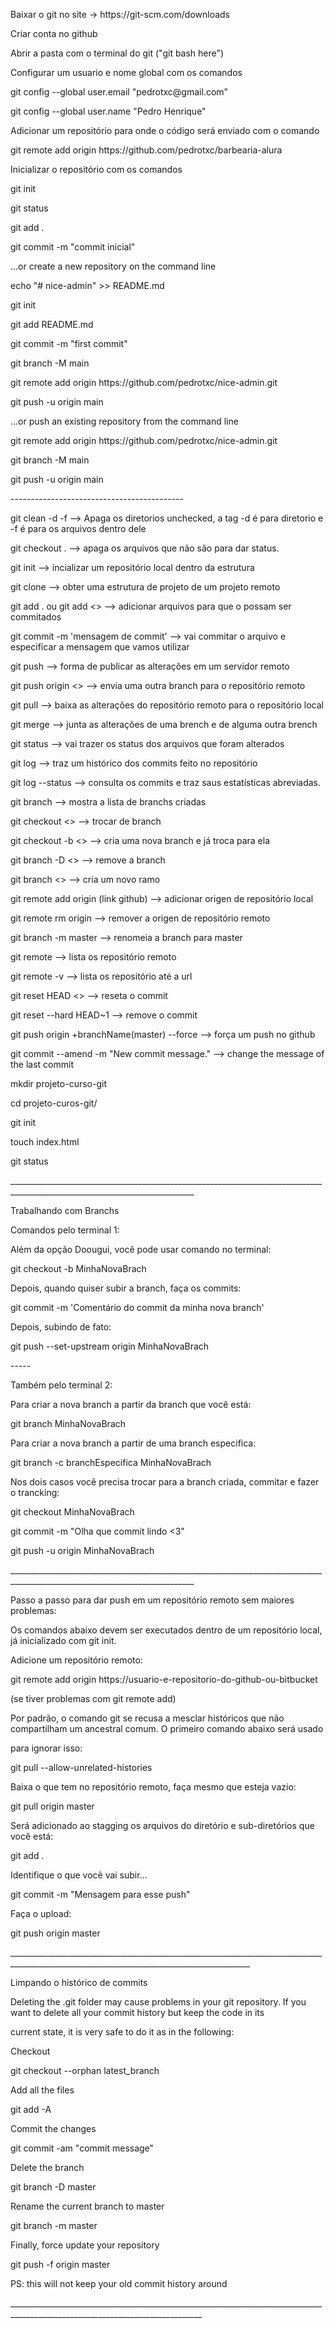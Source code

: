 <p>Baixar o git no site -> https://git-scm.com/downloads</p>
<p>Criar conta no github</p>
<p>Abrir a pasta com o terminal do git ("git bash here")</p>
<p>Configurar um usuario e nome global com os comandos </p>
    <p>git config --global user.email "pedrotxc@gmail.com"</p>
    <p>git config --global user.name "Pedro Henrique"</p>
<p>Adicionar um repositório para onde o código será enviado com o comando</p>
    <p>git remote add origin https://github.com/pedrotxc/barbearia-alura</p>
<p>Inicializar o repositório com os comandos</p>
    <p>git init</p>
    <p>git status</p>
    <p>git add .</p>
    <p>git commit -m "commit inicial"</p>
<p></p>
<p>…or create a new repository on the command line</p>
<p>echo "# nice-admin" >> README.md</p>
<p>git init</p>
<p>git add README.md</p>
<p>git commit -m "first commit"</p>
<p>git branch -M main</p>
<p>git remote add origin https://github.com/pedrotxc/nice-admin.git</p>
<p>git push -u origin main</p>
<p></p>
<p>…or push an existing repository from the command line</p>
<p>git remote add origin https://github.com/pedrotxc/nice-admin.git</p>
<p>git branch -M main</p>
<p>git push -u origin main</p>
<p></p>
<p>-------------------------------------------</p>
<p></p>
<p>git clean -d -f                                 --> Apaga os diretorios unchecked, a tag -d é para diretorio e -f é para os arquivos dentro dele</p>
<p>git checkout .                                  --> apaga os arquivos que não são para dar status. </p>
<p>git init                                        --> incializar um repositório local dentro da estrutura</p>
<p>git clone                                       --> obter uma estrutura de projeto de um projeto remoto</p>
<p>git add . ou git add <<nome_arquivo>>           --> adicionar arquivos para que o possam ser commitados</p>
<p>git commit -m 'mensagem de commit'              --> vai commitar o arquivo e especificar a mensagem que vamos utilizar</p>
<p>git push                                        --> forma de publicar as alterações em um servidor remoto</p>
<p>git push origin <<nome da branch>>              --> envia uma outra branch para o repositório remoto</p>
<p>git pull                                        --> baixa as alterações do repositório remoto para o repositório local</p>
<p>git merge                                       --> junta as alterações de uma brench e de alguma outra brench</p>
<p>git status                                      --> vai trazer os status dos arquivos que foram alterados</p>
<p>git log                                         --> traz um histórico dos commits feito no repositório</p>
<p>git log --status                                --> consulta os commits e traz saus estatísticas abreviadas.</p>
<p>git branch                                      --> mostra a lista de branchs criadas</p>
<p>git checkout <<nome da branch>>                 --> trocar de branch</p>
<p>git checkout -b <<nome da branch>>              --> cria uma nova branch e já troca para ela</p>
<p>git branch -D <<nome da branch>>                --> remove a branch</p>
<p>git branch <<nome da branch>>                   --> cria um novo ramo</p>
<p>git remote add origin (link github)             --> adicionar origen de repositório local</p>
<p>git remote rm origin                            --> remover a origen de repositório remoto</p>
<p>git branch -m master                            --> renomeia a branch para master</p>
<p>git remote                                      --> lista os repositório remoto</p>
<p>git remote -v                                   --> lista os repositório até a url</p>
<p>git reset HEAD <<nome do arquivo>>              --> reseta o commit</p>
<p>git reset --hard HEAD~1                         --> remove o commit</p>
<p>git push origin +branchName(master) --force     --> força um push no github</p>
<p>git commit --amend -m "New commit message."     --> change the message of the last commit</p>
<p></p>
<p>mkdir projeto-curso-git</p>
<p>cd projeto-curos-git/</p>
<p>git init</p>
<p>touch index.html</p>
<p>git status</p>
<p>____________________________________________________________________________________________________________________________</p>
<p>Trabalhando com Branchs</p>
<p></p>
<p>Comandos pelo terminal 1:</p>
<p>Além da opção Doougui, você pode usar comando no terminal:</p>
<p></p>
<p>git checkout -b MinhaNovaBrach</p>
<p></p>
<p>Depois, quando quiser subir a branch, faça os commits:</p>
<p>git commit -m 'Comentário do commit da minha nova branch'</p>
<p></p>
<p>Depois, subindo de fato:</p>
<p>git push --set-upstream origin MinhaNovaBrach</p>
<p></p>
<p>-----</p>
<p></p>
<p>Também pelo terminal 2:</p>
<p></p>
<p>Para criar a nova branch a partir da branch que você está:</p>
<p>git branch MinhaNovaBrach</p>
<p></p>
<p>Para criar a nova branch a partir de uma branch especifica:</p>
<p>git branch -c branchEspecifica MinhaNovaBrach</p>
<p></p>
<p>Nos dois casos você precisa trocar para a branch criada, commitar e fazer o trancking:</p>
<p>git checkout MinhaNovaBrach</p>
<p>git commit -m "Olha que commit lindo <3"</p>
<p>git push -u origin MinhaNovaBrach</p>
<p>____________________________________________________________________________________________________________________________</p>
<p></p>
<p>Passo a passo para dar push em um repositório remoto sem maiores problemas:</p>
<p></p>
<p>Os comandos abaixo devem ser executados dentro de um repositório local, já inicializado com git init.</p>
<p></p>
<p>Adicione um repositório remoto:</p>
<p></p>
<p>git remote add origin https://usuario-e-repositorio-do-github-ou-bitbucket</p>
<p>(se tiver problemas com git remote add)</p>
<p></p>
<p>Por padrão, o comando git se recusa a mesclar históricos que não compartilham um ancestral comum. O primeiro comando abaixo será usado</p>
<p>para ignorar isso:</p>
<p></p>
<p>git pull --allow-unrelated-histories</p>
<p>Baixa o que tem no repositório remoto, faça mesmo que esteja vazio:</p>
<p></p>
<p>git pull origin master</p>
<p>Será adicionado ao stagging os arquivos do diretório e sub-diretórios que você está:</p>
<p></p>
<p>git add .</p>
<p>Identifique o que você vai subir...</p>
<p></p>
<p>git commit -m "Mensagem para esse push"</p>
<p>Faça o upload:</p>
<p></p>
<p>git push origin master</p>
<p>__________________________________________________________________________________________________________________________________________</p>
<p></p>
<p>Limpando o histórico de commits</p>
<p></p>
<p>Deleting the .git folder may cause problems in your git repository. If you want to delete all your commit history but keep the code in its</p>
<p>current state, it is very safe to do it as in the following:</p>
<p></p>
<p>Checkout</p>
<p></p>
<p>git checkout --orphan latest_branch</p>
<p></p>
<p>Add all the files</p>
<p></p>
<p>git add -A</p>
<p></p>
<p>Commit the changes</p>
<p></p>
<p>git commit -am "commit message"</p>
<p></p>
<p>Delete the branch</p>
<p></p>
<p>git branch -D master</p>
<p></p>
<p>Rename the current branch to master</p>
<p></p>
<p>git branch -m master</p>
<p></p>
<p>Finally, force update your repository</p>
<p></p>
<p>git push -f origin master</p>
<p></p>
<p>PS: this will not keep your old commit history around</p>
<p>______________________________________________________________________________________________________________________________</p>
